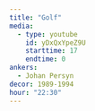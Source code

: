 ```yaml
---
title: "Golf"
media:
  - type: youtube
    id: yDxQxYpeZ9U
    starttime: 17
    endtime: 0
ankers:
  - Johan Persyn
decor: 1989-1994
hour: "22:30"
---
```

